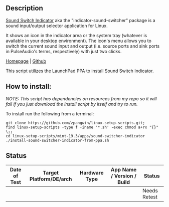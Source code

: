 
## Description

[Sound Switch Indicator](https://www.omgubuntu.co.uk/2016/09/indicator-sound-switcher-makes-switching-audio-devices-ubuntu-snap) aka the "indicator-sound-switcher" package is a sound input/output selector application for Linux.

It shows an icon in the indicator area or the system tray (whatever is available in your desktop environment). The icon's menu allows you to switch the current sound input and output (i.e. source ports and sink ports in PulseAudio's terms, respectively) with just two clicks.

[Homepage](https://yktoo.com/en/software/sound-switcher-indicator/) | [Github](https://github.com/yktoo/indicator-sound-switcher)


This script utilizes the LaunchPad PPA to install Sound Switch Indicator.


## How to install:

*NOTE: This script has dependencies on resources from my repo so it will fail if you just download the install script by itself and try to run.*

To install run the following from a terminal:

```
git clone https://github.com/zpangwin/linux-setup-scripts.git;
find linux-setup-scripts -type f -iname '*.sh' -exec chmod a+rx "{}" \;;
cd linux-setup-scripts/mint-19.3/apps/sound-switcher-indicator
./install-sound-switcher-indicator-from-ppa.sh
```

## Status


| Date of Test  | Target Platform/DE/arch | Hardware Type  | App Name / Version / Build                   | Status  |
| ------------- | ------------------------| -------------- | -------------------------------------------- | ------- |
|   |   |      |                | Needs Retest |



